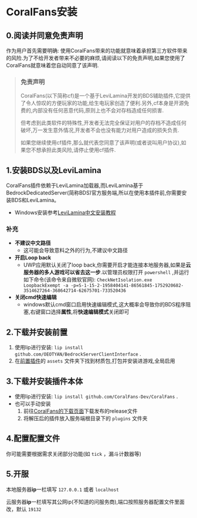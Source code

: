 # CoralFans安装

## 0.阅读并同意免责声明

作为用户首先需要明确: 使用CoralFans带来的功能就意味着承担第三方软件带来​​的风险.为了不给开发者带来不必要的麻烦,请阅读以下的免责声明,如果您使用了CoralFans就意味着您自动同意了该声明.

> ### 免责声明
>
> CoralFans(以下简称cf)是一个基于LeviLamina开发的BDS辅助插件,它提供了令人惊叹的方便玩家的功能,给生电玩家创造了便利.另外,cf本身是开源免费的,内部没有任何恶意代码,原则上也不会对存档造成任何损害.
>
> 但考虑到此类软件的特殊性,开发者无法完全保证对用户的存档不造成任何破坏,万一发生意外情况,开发者不会也没有能力对用户造成的损失负责.
>
> 如果您继续使用cf插件,那么就代表您同意了该声明(或者说叫用户协议),如果您不想承担此类风险,请停止使用cf插件.

## 1.安装BDS以及LeviLamina

CoralFans插件依赖于LeviLamina加载器,而LeviLamina基于BedrockDedicatedServer(简称BDS)官方服务端,所以在使用本插件前,你需要安装BDS和LeviLamina。

+ Windows安装参考[LeviLamina中文安装教程](https://levilamina.liteldev.com/zh/install/)

### 补充

+ **不建议中文路径**
  + 这可能会导致意料之外的行为,不建议中文路径
+ **开启Loop back**
  + UWP应用默认关闭了loop back,你需要开启才能连接本地服务器,如果是**云服务器的多人游戏可以省去这一步**.以管理员权限打开 `powershell` ,并运行如下命令(该命令来自微软官网): `CheckNetIsolation.exe LoopbackExempt -a -p=S-1-15-2-1958404141-86561845-1752920682-3514627264-368642714-62675701-733520436`
+ **关闭cmd快速编辑**
  + windows默认cmd窗口启用快速编辑模式,这大概率会导致你的BDS程序阻塞,右键窗口选择**属性**,将**快速编辑模式**关闭即可

## 2.下载并安装前置

1. 使用lip进行安装: `lip install github.com/OEOTYAN/BedrockServerClientInterface` .
2. 在[前置插件](https://github.com/OEOTYAN/BedrockServerClientInterface)的 `assets` 文件夹下找到材质包,打包并安装进游戏,全局启用

## 3.下载并安装插件本体

+ 使用lip进行安装: `lip install github.com/CoralFans-Dev/CoralFans` .
+ 也可以手动安装
  1. 前往[CoralFans的下载页面](https://github.com/CoralFans-Dev/CoralFans/releases)下载发布的release文件
  2. 将解压后的插件放入服务端根目录下的 `plugins` 文件夹

## 4.配置配置文件

你可能需要根据需求关闭部分功能(如 `tick` ，漏斗计数器等)

## 5.开服

本地服务器**ip**一栏填写 `127.0.0.1` 或者 `localhost`

云服务器**ip**一栏填写其公网ip(不知道的问服务商),端口按照服务器配置文件里面改，默认 `19132`
